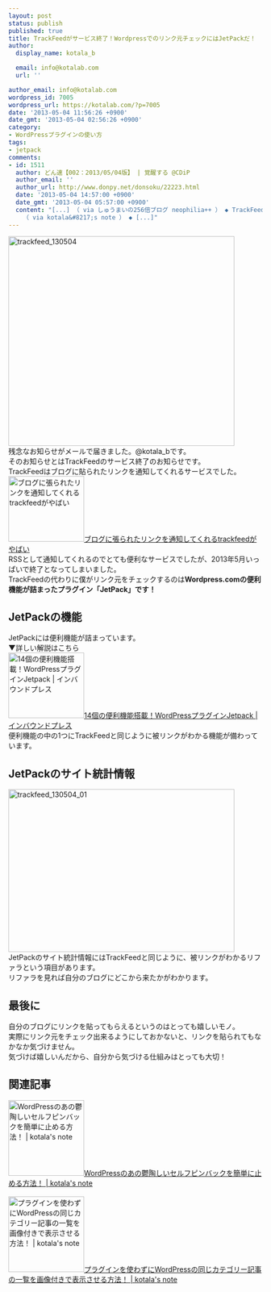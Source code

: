 ```yaml
---
layout: post
status: publish
published: true
title: TrackFeedがサービス終了！Wordpressでのリンク元チェックにはJetPackだ！
author:
  display_name: kotala_b

  email: info@kotalab.com
  url: ''

author_email: info@kotalab.com
wordpress_id: 7005
wordpress_url: https://kotalab.com/?p=7005
date: '2013-05-04 11:56:26 +0900'
date_gmt: '2013-05-04 02:56:26 +0900'
category:
- WordPressプラグインの使い方
tags:
- jetpack
comments:
- id: 1511
  author: どん速【002：2013/05/04版】 | 覚醒する @CDiP
  author_email: ''
  author_url: http://www.donpy.net/donsoku/22223.html
  date: '2013-05-04 14:57:00 +0900'
  date_gmt: '2013-05-04 05:57:00 +0900'
  content: "[...] （ via しゅうまいの256倍ブログ neophilia++ ） ◆ TrackFeedがサービス終了！WordPressでのリンク元チェックにはJetPackだ！
    （ via kotala&#8217;s note ） ◆ [...]"
---
```

<p><img src="https://kotalab.com/wp-content/uploads/trackfeed_130504.jpg" alt="trackfeed_130504" width="448" height="416" class="alignnone size-full wp-image-7007" /><br />
残念なお知らせがメールで届きました。@kotala_bです。<br />
そのお知らせとはTrackFeedのサービス終了のお知らせです。<br />
TrackFeedはブログに貼られたリンクを通知してくれるサービスでした。<br />
<a href="http://hama73.com/archives/2505" target="_blank"><img  class="alignleft" src="https://capture.heartrails.com/150x130?http://hama73.com/archives/2505" alt="ブログに張られたリンクを通知してくれるtrackfeedがやばい" width="150" height="130" /></a><a href="http://hama73.com/archives/2505" target="_blank">ブログに張られたリンクを通知してくれるtrackfeedがやばい</a><a href="https://b.hatena.ne.jp/entry/http://hama73.com/archives/2505" target="_blank"><img border="0" src="https://b.hatena.ne.jp/entry/image/http://hama73.com/archives/2505" alt="" /></a><br style="clear:both;" />RSSとして通知してくれるのでとても便利なサービスでしたが、2013年5月いっぱいで終了となってしまいました。<br />
TrackFeedの代わりに僕がリンク元をチェックするのは<strong>Wordpress.comの便利機能が詰まったプラグイン「JetPack」です！</strong><br />
</p>
<!--more-->
<h2>JetPackの機能</h2>
<p>JetPackには便利機能が詰まっています。<br />
▼詳しい解説はこちら<br />
<a href="http://www.inboundpress.net/wordpress-jetpack.html" target="_blank"><img  class="alignleft" src="https://capture.heartrails.com/150x130?http://www.inboundpress.net/wordpress-jetpack.html" alt="14個の便利機能搭載！WordPressプラグインJetpack | インバウンドプレス" width="150" height="130" /></a><a href="http://www.inboundpress.net/wordpress-jetpack.html" target="_blank">14個の便利機能搭載！WordPressプラグインJetpack | インバウンドプレス</a><a href="https://b.hatena.ne.jp/entry/http://www.inboundpress.net/wordpress-jetpack.html" target="_blank"><img border="0" src="https://b.hatena.ne.jp/entry/image/http://www.inboundpress.net/wordpress-jetpack.html" alt="" /></a><br style="clear:both;" />便利機能の中の1つにTrackFeedと同じように被リンクがわかる機能が備わっています。</p>
<h2>JetPackのサイト統計情報</h2>
<p><img src="https://kotalab.com/wp-content/uploads/trackfeed_130504_01-448x323.jpg" alt="trackfeed_130504_01" width="448" height="323" class="alignnone size-large wp-image-7006" /><br />
JetPackのサイト統計情報にはTrackFeedと同じように、被リンクがわかるリファラという項目があります。<br />
リファラを見れば自分のブログにどこから来たかがわかります。</p>
<h2>最後に</h2>
<p>自分のブログにリンクを貼ってもらえるというのはとっても嬉しいモノ。<br />
実際にリンク元をチェック出来るようにしておかないと、リンクを貼られてもなかなか気づけません。<br />
気づけば嬉しいんだから、自分から気づける仕組みはとっても大切！</p>
<h2 class="rele">関連記事</h2>
<p><a href="https://kotalab.com/stop-self-pinback" target="_blank"><img  class="alignleft" src="https://kotalab.com/wp-content/uploads/wptotalhacks_130412-448x335.jpg" alt="WordPressのあの鬱陶しいセルフピンバックを簡単に止める方法！ | kotala's note" width="150" /></a><a href="https://kotalab.com/stop-self-pinback" target="_blank">WordPressのあの鬱陶しいセルフピンバックを簡単に止める方法！ | kotala's note</a><br style="clear:both;" /><br />
<a href="https://kotalab.com/wordpress-nonplugin-catsum" target="_blank"><img  class="alignleft" src="https://kotalab.com/wp-content/uploads/link_120708.jpg" alt="プラグインを使わずにWordPressの同じカテゴリー記事の一覧を画像付きで表示させる方法！ | kotala's note" width="150" /></a><a href="https://kotalab.com/wordpress-nonplugin-catsum" target="_blank">プラグインを使わずにWordPressの同じカテゴリー記事の一覧を画像付きで表示させる方法！ | kotala's note</a><br style="clear:both;" /></p>
